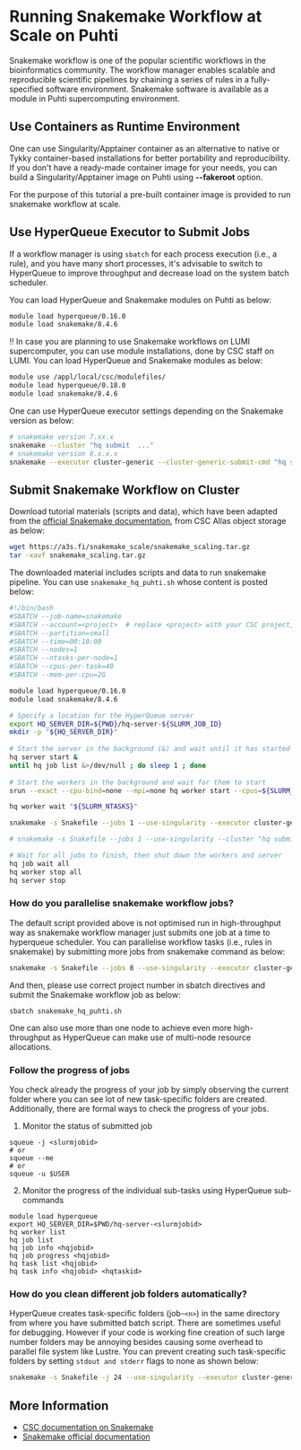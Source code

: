 # Running Snakemake Workflow at Scale on Puhti

Snakemake workflow is one of the popular scientific workflows in the bioinformatics community. The workflow manager enables scalable and reproducible scientific pipelines by chaining a series of rules in a fully-specified software environment. Snakemake software is available as a module in Puhti supercomputing environment.


## Use Containers as Runtime Environment 

One can use Singularity/Apptainer container as an alternative to native or Tykky container-based installations for better portability and reproducibility.  If you don't have a ready-made container image for your needs, you can build a Singularity/Apptainer image on Puhti using **--fakeroot** option.  

For the purpose of this tutorial a pre-built container image is provided to run snakemake workflow at scale.

## Use HyperQueue Executor to Submit Jobs

If a workflow manager is using `sbatch` for each process execution (i.e., a rule), and you have many short processes, it's advisable to switch to HyperQueue to improve throughput and decrease load on the system batch scheduler.

You can load HyperQueue and Snakemake modules on Puhti as below:
```bash
module load hyperqueue/0.16.0
module load snakemake/8.4.6
```
‼️ In case you are planning to use Snakemake workflows on LUMI supercomputer, you can use module installations, done by CSC staff on LUMI. You can load HyperQueue and Snakemake modules as below:

```bash 
module use /appl/local/csc/modulefiles/
module load hyperqueue/0.18.0
module load snakemake/8.4.6
```

One can use HyperQueue executor settings depending on the Snakemake version as below:

```bash
# snakemake version 7.xx.x
snakemake --cluster "hq submit  ..."  
# snakemake version 8.x.x.x
snakemake --executor cluster-generic --cluster-generic-submit-cmd "hq submit ..."  
```

## Submit Snakemake Workflow on Cluster

Download tutorial materials (scripts and data), which have been adapted from the [official Snakemake documentation](https://snakemake.readthedocs.io/en/v6.6.1/executor_tutorial/google_lifesciences.html), from CSC Allas object storage as below:

```bash
wget https://a3s.fi/snakemake_scale/snakemake_scaling.tar.gz
tar -xavf snakemake_scaling.tar.gz
```

The downloaded material includes scripts and data to run snakemake pipeline. You can use `snakemake_hq_puhti.sh` whose content is posted below:

```bash 
#!/bin/bash
#SBATCH --job-name=snakemake
#SBATCH --account=<project>  # replace <project> with your CSC project, e.g. project_2001234
#SBATCH --partition=small
#SBATCH --time=00:10:00
#SBATCH --nodes=1
#SBATCH --ntasks-per-node=1
#SBATCH --cpus-per-task=40
#SBATCH --mem-per-cpu=2G

module load hyperqueue/0.16.0
module load snakemake/8.4.6

# Specify a location for the HyperQueue server
export HQ_SERVER_DIR=${PWD}/hq-server-${SLURM_JOB_ID}
mkdir -p "${HQ_SERVER_DIR}"
 
# Start the server in the background (&) and wait until it has started
hq server start &
until hq job list &>/dev/null ; do sleep 1 ; done
 
# Start the workers in the background and wait for them to start
srun --exact --cpu-bind=none --mpi=none hq worker start --cpus=${SLURM_CPUS_PER_TASK} &

hq worker wait "${SLURM_NTASKS}"

snakemake -s Snakefile --jobs 1 --use-singularity --executor cluster-generic --cluster-generic-submit-cmd "hq submit --cpus 5"

# snakemake -s Snakefile --jobs 1 --use-singularity --cluster "hq submit --cpus 2"

# Wait for all jobs to finish, then shut down the workers and server
hq job wait all
hq worker stop all
hq server stop

```

### How do you parallelise snakemake workflow jobs?

The default script provided above is not optimised run in high-throughput way as snakemake workflow manager just submits one job at a time to hyperqueue scheduler. You can parallelise workflow tasks (i.e., rules in snakemake) by submitting more jobs from snakemake command as below:

```bash
snakemake -s Snakefile --jobs 8 --use-singularity --executor cluster-generic --cluster-generic-submit-cmd "hq submit --cpus 5"
``` 

And then, please use correct project number in sbatch directives and submit the Snakemake workflow job as below:

```
sbatch snakemake_hq_puhti.sh

```

One can also use more than one node to achieve even more high-throughput as HyperQueue can make use of multi-node resource allocations.


### Follow the progress of jobs

You check already the progress of your job by simply observing the current folder where you can see lot of new task-specific folders are created. Additionally, there are formal ways to check the progress of your jobs.

1. Monitor the status of submitted job

```
squeue -j <slurmjobid>
# or
squeue --me
# or
squeue -u $USER

```

2. Monitor the progress of the individual sub-tasks using HyperQueue sub-commands

```
module load hyperqueue
export HQ_SERVER_DIR=$PWD/hq-server-<slurmjobid>
hq worker list   
hq job list
hq job info <hqjobid>
hq job progress <hqjobid>
hq task list <hqjobid>
hq task info <hqjobid> <hqtaskid>

```

### How do you clean different job folders automatically?

HyperQueue creates task-specific folders (job-`<n>`) in the same directory from where you have submitted batch script. There are sometimes useful for debugging. However if your code is working fine creation of such large number folders may be annoying besides causing some overhead to parallel file system like Lustre. You can prevent creating such task-specific folders by setting `stdout and stderr` flags to none as shown below:

```bash
snakemake -s Snakefile -j 24 --use-singularity --executor cluster-generic --cluster-generic-submit-cmd "hq submit --stdout=none --stderr=none --cpus 5 "
```

## More Information

- [CSC documentation on Snakemake](https://docs.csc.fi/support/tutorials/snakemake-puhti/)
- [Snakemake official documentation](https://snakemake.readthedocs.io/en/stable/)
